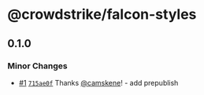 # @crowdstrike/falcon-styles

## 0.1.0

### Minor Changes

- [#1](https://github.com/CrowdStrike/falcon-styles/pull/1) [`715ae0f`](https://github.com/CrowdStrike/falcon-styles/commit/715ae0fd033a8189a02177fc261190bda5ff6108) Thanks [@camskene](https://github.com/camskene)! - add prepublish
